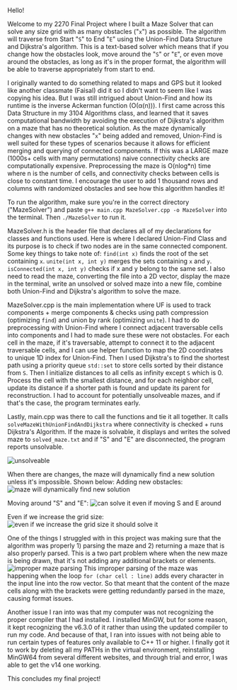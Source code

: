Hello!

Welcome to my 2270 Final Project where I built a Maze Solver that can solve any size grid with as many obstacles ("`x`") as possible. The algorithm will traverse from Start "`S`" to End "`E`" 
using the Union-Find Data Structure and Dijkstra's algorithm. This is a text-based solver which means that if you change how the obstacles look, move around the "`S`" or "`E`", 
or even move around the obstacles, as long as it's in the proper format, the algorithm will be able to traverse appropriately from start to end. 

I originally wanted to do something related to maps and GPS but it looked like another classmate (Faisal) did it so I didn't want to seem like I was copying his idea. But I was still intrigued about 
Union-Find and how its runtime is the inverse Ackerman function (O(α(n))). I first came across this Data Structure in my 3104 Algorithms class, and learned that it saves computational bandwidth by 
avoiding the execution of Dijkstra's algorithm on a maze that has no theoretical solution. As the maze dynamically changes with new obstacles "`x`" being added and removed, Union-Find is well suited 
for these types of scenarios because it allows for efficient merging and querying of connected components. If this was a LARGE maze (1000s+ cells with many permutations) naive connectivity checks 
are computationally expensive. Preprocessing the maze is O(nlog*n) time where n is the number of cells, and connectivity checks between cells is close to constant time. I encourage the user to add 
1 thousand rows and columns with randomized obstacles and see how this algorithm handles it! 

To run the algorithm, make sure you're in the correct directory ("MazeSolver") and paste `g++ main.cpp MazeSolver.cpp -o MazeSolver` into the terminal. Then `./MazeSolver` to run it. 

MazeSolver.h is the header file that declares all of my declarations for classes and functions used. Here is where I declared Union-Find Class and its purpose is to check if two nodes
are in the same connected component. Some key things to take note of: `find(int x)` finds the root of the set containing `x`. `unite(int x, int y)` merges the sets containing `x` and `y`. 
`isConnected(int x, int y)` checks if x and y belong to the same set. I also need to read the maze, converting the file into a 2D vector, display the maze in the terminal, write an
unsolved or solved maze into a new file, combine both Union-Find and Dijkstra's algorithm to solve the maze. 

MazeSolver.cpp is the main implementation where UF is used to track components + merge components & checks using path compression (optimizing `find`) and union by rank (optimizing `unite`). 
I had to do preprocessing with Union-Find where I connect adjacent traversable cells into components and I had to made sure these were not obstacles. For each cell in the maze, if it's
traversable, attempt to connect it to the adjacent traversable cells, and I can use helper function to map the 2D coordinates to unique 1D index for Union-Find. Then I used Dijkstra's
to find the shortest path using a priority queue `std::set` to store cells sorted by their distance from `S`. Then I initialize distances to all cells as infinity except `S` which is 0.
Process the cell with the smallest distance, and for each neighbor cell, update its distance if a shorter path is found and update its parent for reconstruction. I had to account for 
potentially unsolveable mazes, and if that's the case, the program terminates early.

Lastly, main.cpp was there to call the functions and tie it all together. It calls `solveMazeWithUnionFindAndDijkstra` where connectivity is checked + runs Dijkstra's Algorithm. If
the maze is solvable, it displays and writes the solved maze to `solved_maze.txt` and if "S" and "E" are disconnected, the program reports unsolvable. 

![unsolveable](https://github.com/user-attachments/assets/94eadc6e-eb63-4032-8bd1-7c76bede5bbb)

When there are changes, the maze will dynamically find a new solution unless it's impossible. Shown below: 
Adding new obstacles: ![maze will dynamically find new solution](https://github.com/user-attachments/assets/efff6b39-330f-4f5e-bfff-ce7fc087bb19)

Moving around "S" and "E": ![can solve it even if moving S and E around](https://github.com/user-attachments/assets/dcb3f665-99e1-456e-8594-6ad38c2d9230)

Even if we increase the grid size: ![even if we increase the grid size it should solve it](https://github.com/user-attachments/assets/ad73edd3-fa22-4977-9819-eaac0f02e39a)

One of the things I struggled with in this project was making sure that the algorithm was properly 1) parsing the maze and 2) returning a maze that is also properly parsed. This is
a two part problem where when the new maze is being drawn, that it's not adding any additional brackets or elements. ![improper maze parsing](https://github.com/user-attachments/assets/0f62a5c9-a009-4bd9-8abe-2d085f2be8d4)
This improper parsing of the maze was happening when the loop `for (char cell : line)` adds every character in the input line into the row vector. So that meant that the content of
the maze cells along with the brackets were getting redundantly parsed in the maze, causing format issues. 

Another issue I ran into was that my computer was not recognizing the proper compiler that I had installed. I installed MinGW, but for some reason, it kept recognizing the v6.3.0 of 
it rather than using the updated compiler to run my code. And because of that, I ran into issues with not being able to run certain types of features only available to C++ 11 or higher.
I finally got it to work by deleting all my PATHs in the virtual environment, reinstalling MinGW64 from several different websites, and through trial and error, I was able to get the v14 one
working. 

This concludes my final project! 
